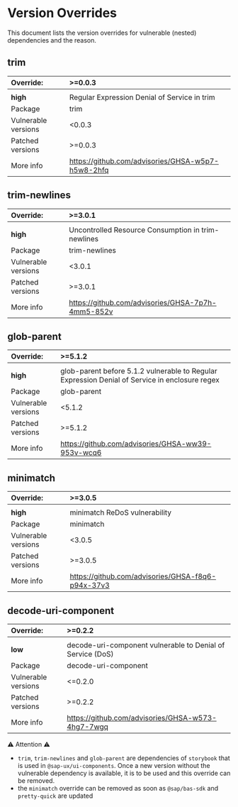 # Version Overrides
This document lists the version overrides for vulnerable (nested) dependencies and the reason.

## trim
| Override:           | >=0.0.3 |
|:--------------------| :-------------|
|                     | |
| **high**        | Regular Expression Denial of Service in trim  |
| Package             | trim |
| Vulnerable versions | <0.0.3 |
| Patched versions    | >=0.0.3 |
| More info           | https://github.com/advisories/GHSA-w5p7-h5w8-2hfq  |

## trim-newlines
| Override:           | >=3.0.1 |
|:--------------------| :-------------|
|                     | |
| **high**        | Uncontrolled Resource Consumption in trim-newlines |
| Package             | trim-newlines |
| Vulnerable versions | <3.0.1 |
| Patched versions    | >=3.0.1 |
| More info           | https://github.com/advisories/GHSA-7p7h-4mm5-852v |

## glob-parent
| Override:           | >=5.1.2 |
|:--------------------| :-------------|
|                     | |
| **high**        | glob-parent before 5.1.2 vulnerable to Regular Expression Denial of Service in enclosure regex |
| Package             | glob-parent |
| Vulnerable versions | <5.1.2 |
| Patched versions    | >=5.1.2 |
| More info           | https://github.com/advisories/GHSA-ww39-953v-wcq6   |

## minimatch
| Override:           | >=3.0.5 |
|:--------------------| :-------------|
|                     | |
| **high**            | minimatch ReDoS vulnerability                     |
| Package             | minimatch                                         |
| Vulnerable versions | <3.0.5                                            |
| Patched versions    | >=3.0.5                                           |
| More info           | https://github.com/advisories/GHSA-f8q6-p94x-37v3 |

## decode-uri-component
| Override:           | >=0.2.2                                                    |
|:--------------------|:-----------------------------------------------------------|
|                     |                                                            |
| **low**             | decode-uri-component vulnerable to Denial of Service (DoS) |
| Package             | decode-uri-component                                       |
| Vulnerable versions | <=0.2.0                                                    |
| Patched versions    | >=0.2.2                                                    |
| More info           | https://github.com/advisories/GHSA-w573-4hg7-7wgq          |

:warning: Attention :warning: 
* `trim`, `trim-newlines` and `glob-parent` are dependencies of `storybook` that is used in `@sap-ux/ui-components`. Once a new version without the vulnerable dependency is available, it is to be used and this override can be removed.
* the `minimatch` override can be removed as soon as `@sap/bas-sdk` and `pretty-quick` are updated
